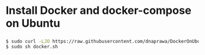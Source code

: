 # Install Docker and docker-compose on Ubuntu



##### 
####
```sh
$ sudo curl -LJO https://raw.githubusercontent.com/dnaprawa/DockerOnUbuntu/master/docker.sh 
$ sudo sh docker.sh
```